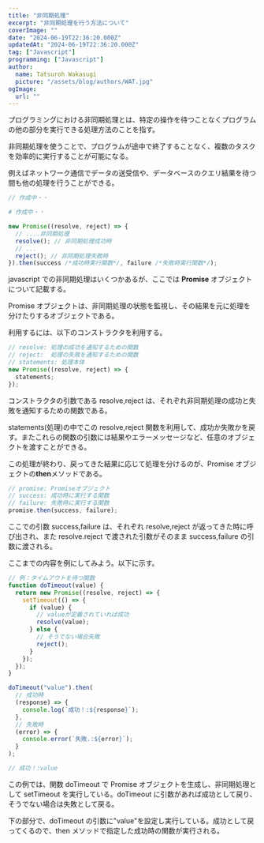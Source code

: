 ```yaml
---
title: "非同期処理"
excerpt: "非同期処理を行う方法について"
coverImage: ""
date: "2024-06-19T22:36:20.000Z"
updatedAt: "2024-06-19T22:36:20.000Z"
tag: ["Javascript"]
programming: ["Javascript"]
author:
  name: Tatsuroh Wakasugi
  picture: "/assets/blog/authors/WAT.jpg"
ogImage:
  url: ""
---
```


プログラミングにおける非同期処理とは、特定の操作を待つことなくプログラムの他の部分を実行できる処理方法のことを指す。

非同期処理を使うことで、プログラムが途中で終了することなく、複数のタスクを効率的に実行することが可能になる。

例えばネットワーク通信でデータの送受信や、データベースのクエリ結果を待つ間も他の処理を行うことができる。

<div class="note_content_by_programming_language" id="note_content_Java">

```java
// 作成中・・
```

</div>
<div class="note_content_by_programming_language" id="note_content_Python">

```python
# 作成中・・
```

</div>
<div class="note_content_by_programming_language" id="note_content_Javascript">

```javascript
new Promise((resolve, reject) => {
  // ....非同期処理
  resolve(); // 非同期処理成功時
  // ...
  reject(); // 非同期処理失敗時
}).then(success /*成功時実行関数*/, failure /*失敗時実行関数*/);
```

javascript での非同期処理はいくつかあるが、ここでは **Promise** オブジェクトについて記載する。

Promise オブジェクトは、非同期処理の状態を監視し、その結果を元に処理を分けたりするオブジェクトである。

利用するには、以下のコンストラクタを利用する。

```javascript
// resolve: 処理の成功を通知するための関数
// reject:  処理の失敗を通知するための関数
// statements: 処理本体
new Promise((resolve, reject) => {
  statements;
});
```

コンストラクタの引数である resolve,reject は、それぞれ非同期処理の成功と失敗を通知するための関数である。

statements(処理)の中でこの resolve,reject 関数を利用して、成功か失敗かを戻す。またこれらの関数の引数には結果やエラーメッセージなど、任意のオブジェクトを渡すことができる。

この処理が終わり、戻ってきた結果に応じて処理を分けるのが、Promise オブジェクトの**then**メソッドである。

```javascript
// promise: Promiseオブジェクト
// success: 成功時に実行する関数
// failure: 失敗時に実行する関数
promise.then(success, failure);
```

ここでの引数 success,failure は、それぞれ resolve,reject が返ってきた時に呼び出され、また resolve.reject で渡された引数がそのまま success,failure の引数に渡される。

ここまでの内容を例にしてみよう。以下に示す。

```javascript
// 例：タイムアウトを待つ関数
function doTimeout(value) {
  return new Promise((resolve, reject) => {
    setTimeout(() => {
      if (value) {
        // valueが定義されていれば成功
        resolve(value);
      } else {
        // そうでない場合失敗
        reject();
      }
    });
  });
}

doTimeout("value").then(
  // 成功時
  (response) => {
    console.log(`成功！:${response}`);
  },
  // 失敗時
  (error) => {
    console.error(`失敗.:${error}`);
  }
);

// 成功！:value
```

この例では、関数 doTimeout で Promise オブジェクトを生成し、非同期処理として setTimeout を実行している。doTimeout に引数があれば成功として戻り、そうでない場合は失敗として戻る。

下の部分で、doTimeout の引数に"value"を設定し実行している。成功として戻ってくるので、then メソッドで指定した成功時の関数が実行される。

</div>
